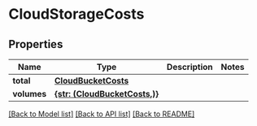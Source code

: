 # CloudStorageCosts


## Properties

Name | Type | Description | Notes
------------ | ------------- | ------------- | -------------
**total** | [**CloudBucketCosts**](CloudBucketCosts.md) |  | 
**volumes** | [**{str: (CloudBucketCosts,)}**](CloudBucketCosts.md) |  | 

[[Back to Model list]](../#documentation-for-models) [[Back to API list]](../#documentation-for-api-endpoints) [[Back to README]](../)



